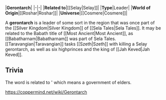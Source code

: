 |**Gerontarch**|
|-|-|
|**Related to**|[[Selay\|Selay]]|
|**Type**|Leader|
|**World of Origin**|[[Roshar\|Roshar]]|
|**Universe**|[[Cosmere\|Cosmere]]|

A **gerontarch** is a leader of some sort in the region that was once part of the [[Silver Kingdom\|Silver Kingdom]] of [[Sela Tales\|Sela Tales]]. It may be related to the Babath title of [[Most Ancient\|Most Ancient]], as [[Babatharnam\|Babatharnam]] was part of Sela Tales.
[[Taravangian\|Taravangian]] tasks [[Szeth\|Szeth]] with killing a Selay gerontarch, as well as six highprinces and the king of [[Jah Keved\|Jah Keved]].

## Trivia
The word is related to ' which means a government of elders.


https://coppermind.net/wiki/Gerontarch